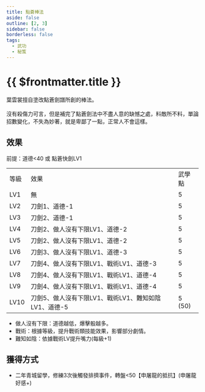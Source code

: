 ```yaml
---
title: 點蒼棒法
aside: false
outline: [2, 3]
sidebar: false
borderless: false
tags:
  - 武功
  - 秘笈
---
```


# {{ $frontmatter.title }}

<BookItemIcon :size="`medium`" :needLink="false" :no="2303" :style="'float: right;'" />

葉雲裳擅自塗改點蒼劍譜所創的棒法。
<br><br>
沒有殺傷力可言，但是補完了點蒼劍法中不盡人意的缺憾之處，料敵所不料，單論招數變化，不失為妙著，就是卑鄙了一點，正常人不會這樣。
<br clear="all" />

## 效果

前提：道德<40 或 點蒼快劍LV1

<table>
    <tr>
        <td>等級</td>
        <td>效果</td>
        <td>武學點</td>
    </tr>
    <tr>
        <td>LV1</td>
        <td>無</td>
        <td>5</td>
    </tr>
    <tr>
        <td>LV2</td>
        <td>刀劍1、道德-1</td>
        <td>5</td>
    </tr>
    <tr>
        <td>LV3</td>
        <td>刀劍2、道德-1</td>
        <td>5</td>
    </tr>
    <tr>
        <td>LV4</td>
        <td>刀劍2、做人沒有下限LV1、道德-2</td>
        <td>5</td>
    </tr>
    <tr>
        <td>LV5</td>
        <td>刀劍2、做人沒有下限LV1、道德-2</td>
        <td>5</td>
    </tr>
    <tr>
        <td>LV6</td>
        <td>刀劍3、做人沒有下限LV1、道德-3</td>
        <td>5</td>
    </tr>
    <tr>
        <td>LV7</td>
        <td>刀劍4、做人沒有下限LV1、戰術LV1、道德-3</td>
        <td>5</td>
    </tr>
    <tr>
        <td>LV8</td>
        <td>刀劍4、做人沒有下限LV1、戰術LV1、道德-4</td>
        <td>5</td>
    </tr>
    <tr>
        <td>LV9</td>
        <td>刀劍4、做人沒有下限LV1、戰術LV1、道德-4</td>
        <td>5</td>
    </tr>
    <tr>
        <td>LV10</td>
        <td>刀劍5、做人沒有下限LV1、戰術LV1、難知如陰LV1、道德-5</td>
        <td>5 (50)</td>
    </tr>
</table>

- 做人沒有下限：道德越低，爆擊骰越多。
- 戰術：根據等級，提升戰術類技能效果，影響部分劇情。
- 難知如陰：依據戰術LV提升嘴力(每級+1)

## 獲得方式

- 二年青城留學，修練3次後觸發排擠事件，轉盤<50【申屠龍的抵抗】(申屠龍好感+)
